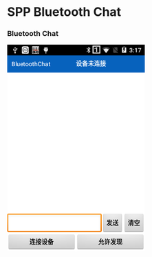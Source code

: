 # SPP Bluetooth Chat
### Bluetooth Chat
![Bluetooth](https://github.com/lichao3140/BluetoothChat/blob/master/screenshot/BluetoothChat.png)